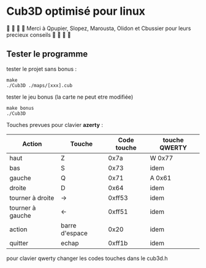 # Cub3D optimisé pour linux

 :roller_coaster: :roller_coaster: :roller_coaster: :roller_coaster: 
Merci à Qpupier, Slopez, Marousta, Olidon et Cbussier pour leurs precieux conseils
 :roller_coaster: :roller_coaster: :roller_coaster: :roller_coaster:

## Tester le programme

tester le projet sans bonus :
```
make
./Cub3D ./maps/[xxx].cub
```

tester le jeu bonus (la carte ne peut etre modifiée)
```
make bonus
./Cub3D
```

Touches prevues pour clavier **azerty** :

| Action  | Touche | Code touche | touche QWERTY |
| --- | --- | --- | --- |
| haut | Z | 0x7a | W 0x77 |
| bas | S | 0x73 | idem |
| gauche | Q | 0x71 | A 0x61 |
| droite | D | 0x64 | idem |
| tourner à droite | → | 0xff53 | idem |
| tourner à gauche | ← | 0xff51 | idem |
| action | barre d'espace | 0x20 | idem |
| quitter | echap | 0xff1b | idem |

pour clavier qwerty changer les codes touches dans le cub3d.h
